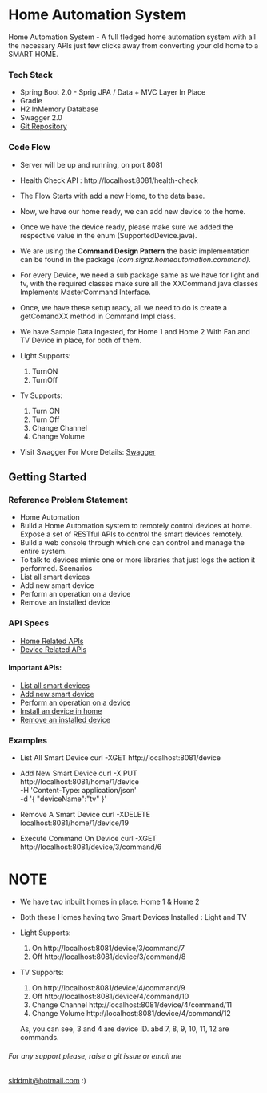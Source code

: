 # Home Automation System
Home Automation System - A full fledged home automation system with all the necessary APIs just few clicks away from converting your old home to a SMART HOME.

### Tech Stack

- Spring Boot 2.0 - Sprig JPA / Data + MVC Layer In Place 
- Gradle
- H2 InMemory Database
- Swagger 2.0
- [Git Repository](https://github.com/siddz05/home-automation-system)

### Code Flow
- Server will be up and running, on port 8081
- Health Check API : http://localhost:8081/health-check
- The Flow Starts with add a new Home, to the data base.
- Now, we have our home ready, we can add new device to the home.
- Once we have the device ready, please make sure we added the respective value in the enum (SupportedDevice.java).
- We are using the <b>Command Design Pattern</b> the basic implementation can be found in the package *(com.signz.homeautomation.command)*.
- For every Device, we need a sub package same as we have for light and tv, with the required classes make sure all the XXCommand.java classes Implements MasterCommand Interface.
- Once, we have these setup ready, all we need to do is create a getComandXX method in Command Impl class.
- We have Sample Data Ingested, for Home 1 and Home 2 With Fan and TV Device in place, for both of them.
- Light Supports: 
  1. TurnON 
  2. TurnOff
   
- Tv Supports: 
  1. Turn ON
  2. Turn Off
  3. Change Channel
  4. Change Volume
 - Visit Swagger For More Details: [Swagger](http://localhost:8081/swagger-ui.html)

## Getting Started

### Reference Problem Statement

- Home Automation
- Build a Home Automation system to remotely control devices at home. Expose a set of RESTful APIs to control the smart devices remotely. 
- Build a web console through which one can control and manage the entire system.
- To talk to devices mimic one or more libraries that just logs the action it performed. 
Scenarios
- List all smart devices
- Add new smart device
- Perform an operation on a device 
- Remove an installed device

### API Specs

- [Home Related APIs](http://localhost:8081/swagger-ui.html#/home-controller)
- [Device Related APIs](http://localhost:8081/swagger-ui.html#/device-controller)

#### Important APIs:

- [List all smart devices](http://localhost:8081/swagger-ui.html#/device-controller/getAllDeviceUsingGET)
- [Add new smart device](http://localhost:8081/swagger-ui.html#/home-controller/addDeviceInHomeUsingPUT)
- [Perform an operation on a device](http://localhost:8081/swagger-ui.html#/device-controller/executeCommandForDeviceUsingGET)
- [Install an device in home](http://localhost:8081/swagger-ui.html#/home-controller/addDeviceInHomeUsingPUT) 
- [Remove an installed device](http://localhost:8081/swagger-ui.html#/home-controller/removeDeviceFromHomeUsingDELETE)
 

### Examples
- List All Smart Device
curl -XGET http://localhost:8081/device

- Add New Smart Device
curl -X PUT \
  http://localhost:8081/home/1/device \
  -H 'Content-Type: application/json' \
  -d '{
"deviceName":"tv"
}'

- Remove A Smart Device
curl -XDELETE  localhost:8081/home/1/device/19

- Execute Command On Device
curl -XGET  http://localhost:8081/device/3/command/6

# NOTE
* We have two inbuilt homes in place: Home 1 & Home 2
* Both these Homes having two Smart Devices Installed : Light and TV
* Light Supports:
    1. On http://localhost:8081/device/3/command/7
    2. Off http://localhost:8081/device/3/command/8
    
* TV Supports:
    1. On http://localhost:8081/device/4/command/9
    2. Off http://localhost:8081/device/4/command/10
    3. Change Channel http://localhost:8081/device/4/command/11
    4. Change Volume http://localhost:8081/device/4/command/12
    
    As, you can see, 3 and 4 are device ID.
    abd 7, 8, 9, 10, 11, 12 are commands.
    
    
###### For any support please, raise a git issue or email me 
siddmit@hotmail.com :) 
